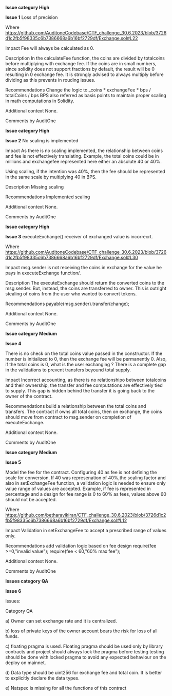 
**Issue category High**

**Issue 1**
Loss of precision

Where https://github.com/AuditoneCodebase/CTF_challenge_30.6.2023/blob/3726d1c2fb5f98335c6b7386668a6b16bf2729df/Exchange.sol#L22

Impact
Fee will always be calculated as 0.

Description 
In the calculateFee function, the coins are divided by totalcoins before multiplying with exchange fee. If the coins are in small numbers,
since solidity does not support fractions by default, the result will be 0 resulting in 0 exchange fee. 
It is strongly advised to always multiply before dividing as this prevents in rouding issues.

Recommendations
Change the logic to _coins * exchangeFee * bps / totalCoins / bps
BPS also referred as basis points to maintain proper scaling in math computations in Solidity.

Additional context None.


Comments by AuditOne

**Issue category High**

**Issue 2**
No scaling is implemented

Impact
As there is no scaling implemented, the relationship between coins and fee is not effectively translating.
Example, the total coins could be in millions and exchangefee represented here either an absolute 40 or 40%.

Using scaling, if the intention was 40%, then the fee should be represented in the same scale by multiplying 40 in BPS.

Description
Missing scaling

Recommendations
Implemented scaling

Additional context None.


Comments by AuditOne


**Issue category High**

**Issue 3**
executeExchange() receiver of exchanged value is incorrecrt.

Where 
https://github.com/AuditoneCodebase/CTF_challenge_30.6.2023/blob/3726d1c2fb5f98335c6b7386668a6b16bf2729df/Exchange.sol#L30

Impact 
msg.sender is not receiving the coins in exchange for the value he pays in executeExchange function/.

Description 
The executeExchange should return the converted coins to the msg.sender. But, instead, the coins are transferred to owner.
This is outright stealing of coins from the user who wanted to convert tokens.

Recommendations 
payable(msg.sender).transfer(change);

Additional context None.

Comments by AuditOne


**Issue category Medium**

**Issue 4**

There is no check on the total coins value passed in the constructor. If the number is initialized to 0, then the exchange fee will be permanently 0.
Also, if the total coins is 0, what is the user exchanging ? There is a complete gap in the validations to prevent transfers beyound total supply.

Impact
Incorrect accounting, as there is no relationshipo between totalcoins and their ownership, the transfer and fee computations are effectively tied to supply.
This gap is hidden behind the transfer it is going back to the owner of the contract.

Recommendations 
build a relationship between the total coins and transfers. The contract if owns all total coins, then on exchange, the coins should move from contract to msg.sender
on completion of executeExchange.

Additional context None.

Comments by AuditOne


**Issue category Medium**

**Issue 5**

Model the fee for the contract. Configuring 40 as fee is not defining the scale for conversion.
If 40 was represenation of 40%,the scaling factor and also in setExchangeFee function, a validation logic is needed to ensure only value range of values are accepted.
Example, if fee is represented in percentage and a design for fee range is 0 to 60% as fees, values above 60 should not be accepted.

Where
https://github.com/betharavikiran/CTF_challenge_30.6.2023/blob/3726d1c2fb5f98335c6b7386668a6b16bf2729df/Exchange.sol#L12

Impact 
Validation in setExchangeFee to accept a prescribed range of values only.

Recommendations 
add validation logic based on fee design
require(fee >=0,"invalid value");
require(fee < 60,"60% max fee");


Additional context None.

Comments by AuditOne

**Issues category QA**

**Issue 6**

Issues:

Category QA

a) Owner can set exchange rate and it is centralized.

b) loss of private keys of the owner account bears the risk for loss of all funds.

c) floating pragma is used. Floating pragma should be used only by library contracts and project should always lock the pragma before testing
   testing should be done with locked pragma to avoid any expected behaviour on the deploy on mainnet.

d) Data type should be uint256 for exchange fee and total coin. It is better to explicitly declare the data types.   

e) Natspec is missing for all the functions of this contract   


